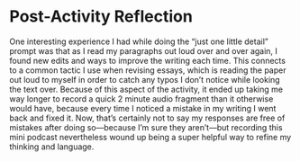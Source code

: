 # Post-Activity Reflection

One interesting experience I had while doing the “just one little detail” prompt was that as I read my paragraphs out loud over and over again, I found new edits and ways to improve the writing each time. This connects to a common tactic I use when revising essays, which is reading the paper out loud to myself in order to catch any typos I don’t notice while looking the text over. Because of this aspect of the activity, it ended up taking me way longer to record a quick 2 minute audio fragment than it otherwise would have, because every time I noticed a mistake in my writing I went back and fixed it. Now, that’s certainly not to say my responses are free of mistakes after doing so—because I’m sure they aren’t—but recording this mini podcast nevertheless wound up being a super helpful way to refine my thinking and language.

